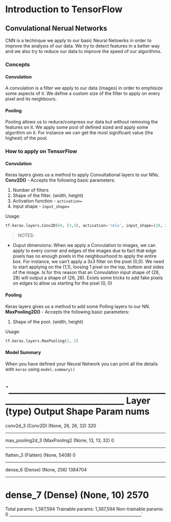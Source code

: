 # Introduction to TensorFlow
## Convulational Nerual Networks
CNN is a techinque we apply to our basic Neural Netowrks in order to improve the analysis of our data. We try to detect features in a better way and we also try to reduce our data to improve the speed of our algorithms.

### Concepts
#### Convulation
A convulation is a filter we apply to our data (images) in order to emphisize some aspects of it. We define a custom size of the filter to apply on every pixel and its neighbours. 
#### Pooling
Pooling allows us to reduce/compress our data but without removing the features on it. We apply some pool of defined sized and apply some algorithm on it. For instance we can get the most significant value (the highest) of the pool.

### How to apply on TensorFlow

#### Convulation

Keras layers gives us a method to apply Convultational layers to our NNs.
**Conv2D()** - Accepts the following basic parameters:
  1. Number of filters 
  2. Shape of the filter. (width, height)
  3. Activation function - `activation=`
  4. Input shape - `input_shape=`

Usage: 
```python
tf.keras.layers.Conv2D(64, (3,3), activation='relu', input_shape=(28, 28, 1))
```

> NOTES: 
* Ouput dimensions: When we apply a Convulation to images, we can apply to every corner and edges of the images due to fact that edge pixels has no enough pixels in the neighbourhood to apply the entire box. For instance, we can't apply a 3x3 filter on the pixel (0,0). We need to start applying on the (1,1), loosing 1 pixel on the top, bottom and sides of the image. Is for this reason that an Convulation input shape of (28, 28) will output a shape of (26, 26). Exists some tricks to add fake pixels on edges to allow us starting for the pixel (0, 0) 


#### Pooling
Keras layers gives us a method to add some Polling layers to our NN.
**MaxPooling2D()** - Accepts the following basic parameters:
  1. Shape of the pool. (width, height)

Usage: 
```python
tf.keras.layers.MaxPooling(2, 2)
```

#### Model Summary
When you have defined your Neural Network you can print all the details with `keras` using `model.summary()`

`_________________________________________________________________
Layer (type)                 Output Shape              Param nums   
=================================================================
conv2d_3 (Conv2D)            (None, 26, 26, 32)        320       
_________________________________________________________________
max_pooling2d_3 (MaxPooling2 (None, 13, 13, 32)        0         
_________________________________________________________________
flatten_3 (Flatten)          (None, 5408)              0         
_________________________________________________________________
dense_6 (Dense)              (None, 256)               1384704   
_________________________________________________________________
dense_7 (Dense)              (None, 10)                2570      
=================================================================
Total params: 1,387,594
Trainable params: 1,387,594
Non-trainable params: 0
_________________________________________________________________`

